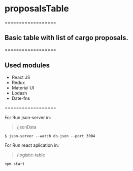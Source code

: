 # proposalsTable

==================

## Basic table with list of cargo proposals. 

==================

## Used modules
* React JS
* Redux
* Material UI
* Lodash
* Date-fns

==================

For Run json-server in:
> /jsonData
```
$ json-server --watch db.json --port 3004
```

For Run react aplication in: 
> /logistic-table

```
npm start
```

